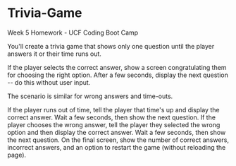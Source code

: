 # Trivia-Game
Week 5 Homework - UCF Coding Boot Camp

You'll create a trivia game that shows only one question until the player answers it or their time runs out.

If the player selects the correct answer, show a screen congratulating them for choosing the right option. After a few seconds, display the next question -- do this without user input.

The scenario is similar for wrong answers and time-outs.

If the player runs out of time, tell the player that time's up and display the correct answer. Wait a few seconds, then show the next question.
If the player chooses the wrong answer, tell the player they selected the wrong option and then display the correct answer. Wait a few seconds, then show the next question.
On the final screen, show the number of correct answers, incorrect answers, and an option to restart the game (without reloading the page).
